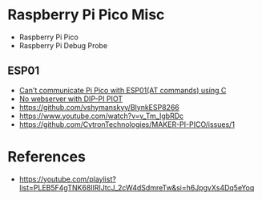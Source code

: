 # Raspberry Pi Pico Misc

- Raspberry Pi Pico
- Raspberry Pi Debug Probe

## ESP01

- [Can't communicate Pi Pico with ESP01(AT commands) using C](https://forums.raspberrypi.com/viewtopic.php?t=339415)
- [No webserver with DIP-PI PIOT](https://forums.raspberrypi.com/viewtopic.php?t=335483)
- https://github.com/vshymanskyy/BlynkESP8266
- https://www.youtube.com/watch?v=v_Tm_IgbRDc
- https://github.com/CytronTechnologies/MAKER-PI-PICO/issues/1

# References

- https://youtube.com/playlist?list=PLEB5F4gTNK68IlRIJtcJ_2cW4dSdmreTw&si=h6JpgvXs4Dq5eYoq
